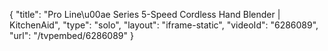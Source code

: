 {
    "title": "Pro Line\u00ae Series 5-Speed Cordless Hand Blender | KitchenAid",
    "type": "solo",
    "layout": "iframe-static",
    "videoId": "6286089",
    "url": "\/tvpembed\/6286089"
}
